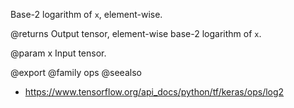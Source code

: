 Base-2 logarithm of `x`, element-wise.

@returns
    Output tensor, element-wise base-2 logarithm of `x`.

@param x Input tensor.

@export
@family ops
@seealso
+ <https://www.tensorflow.org/api_docs/python/tf/keras/ops/log2>
